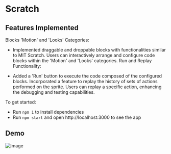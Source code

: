 # Scratch 

## Features Implemented
Blocks 'Motion' and 'Looks' Categories:

- Implemented draggable and droppable blocks with functionalities similar to MIT Scratch.
Users can interactively arrange and configure code blocks within the 'Motion' and 'Looks' categories.
Run and Replay Functionality:

- Added a 'Run' button to execute the code composed of the configured blocks.
Incorporated a feature to replay the history of sets of actions performed on the sprite.
Users can replay a specific action, enhancing the debugging and testing capabilities.

To get started:

- Run `npm i` to install dependencies
- Run `npm start` and open http://localhost:3000 to see the app

## Demo
![image](https://github.com/Shivamkrishnaa/my_dnd_scratch/assets/30428839/1fc75226-910f-4f43-bf87-099845511ceb)
